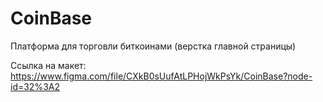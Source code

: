 # CoinBase
Платформа для торговли биткоинами (верстка главной страницы)

Ссылка на макет: https://www.figma.com/file/CXkB0sUufAtLPHojWkPsYk/CoinBase?node-id=32%3A2
